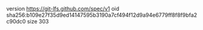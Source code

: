 version https://git-lfs.github.com/spec/v1
oid sha256:b109e27f35d9ed14147595b3190a7cf494f12d9a94e6779ff8f8f9bfa2c90dc0
size 303
